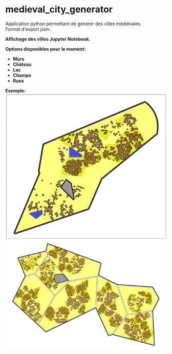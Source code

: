 # medieval_city_generator

Application python permettant de génerer des villes médiévales.
<br>
Format d'export </b>json<b>.
<br>
  
 Affichage des villes Jupyter Notebook.
  
Options disponibles pour le moment:
  - Murs
  - Château
  - Lac
  - Champs
  - Rues

  Exemple:<br>
  <img src="/doc/map_ex.png"/>
  <br>
  <img src="/doc/screen3.png"/>
